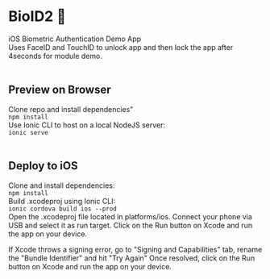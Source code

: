 # BioID2 :iphone:
iOS Biometric Authentication Demo App 
<br>
Uses FaceID and TouchID to unlock app and then lock the app after 4seconds for module demo.
<br>
<br>
## Preview on Browser
Clone repo and install dependencies"
<br>
```npm install```
<br>
Use Ionic CLI to host on a local NodeJS server:
<br>
```ionic serve```
<br>
<br>
## Deploy to iOS
Clone and install dependencies:
<br>
```npm install```
<br>
Build .xcodeproj using Ionic CLI:
<br>
```ionic cordova build ios --prod```
<br>
Open the .xcodeproj file located in platforms/ios.
Connect your phone via USB and select it as run target.
Click on the Run button on Xcode and run the app on your device.

If Xcode throws a signing error, go to "Signing and Capabilities" tab, rename the "Bundle Identifier" and hit "Try Again"
Once resolved, click on the Run button on Xcode and run the app on your device.



